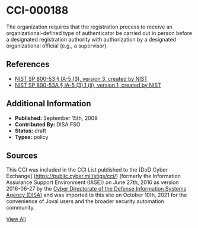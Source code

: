 # CCI-000188

The organization requires that the registration process to receive an organizational-defined type of authenticator be carried out in person before a designated registration authority with authorization by a designated organizational official (e.g., a supervisor).

## References ##

* [NIST SP 800-53 § IA-5 (3), version 3, created by NIST](http://csrc.nist.gov/publications/PubsSPs.html)
* [NIST SP 800-53A § IA-5 (3).1 (ii), version 1, created by NIST](http://csrc.nist.gov/publications/PubsSPs.html)


## Additional Information ##

* **Published:** September 15th, 2009
* **Contributed By:** DISA FSO
* **Status:** draft
* **Types:** policy

## Sources ##

This CCI was included in the CCI List published to the [DoD Cyber Exchange]
(https://public.cyber.mil/stigs/cci/) (formerly the Information Assurance Support Environment
(IASE)) on June 27th, 2016 as version 2016-06-27 by the [Cyber Directorate of the Defense 
Information Systems Agency (DISA)](https://public.cyber.mil/about-cyber/) and was imported to 
this site on October 10th, 2021 for the convenience of Joval users and the broader security automation community.

[View All](../README.md)
